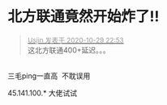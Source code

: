 # 北方联通竟然开始炸了!!


<div class="quote"><blockquote><font size="2"><a href="https://www.hostloc.com/forum.php?mod=redirect&amp;goto=findpost&amp;pid=9372425&amp;ptid=760022" target="_blank"><font color="#999999">Usjin 发表于 2020-10-29 22:53</font></a></font><br />
这北方联通400+延迟。。。</blockquote></div><br />
三毛ping一直高&nbsp;&nbsp;不耽误用<img id="aimg_J121R" onclick="zoom(this, this.src, 0, 0, 0)" class="zoom" src="https://cdn.jsdelivr.net/gh/hishis/forum-master/public/images/patch.gif" onmouseover="img_onmouseoverfunc(this)" onload="thumbImg(this)" border="0" alt="" />

45.141.100.* 大佬试试<img id="aimg_H5n9h" onclick="zoom(this, this.src, 0, 0, 0)" class="zoom" src="https://cdn.jsdelivr.net/gh/hishis/forum-master/public/images/patch.gif" onmouseover="img_onmouseoverfunc(this)" onload="thumbImg(this)" border="0" alt="" />

